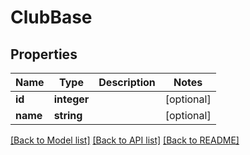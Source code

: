 # ClubBase

## Properties
Name | Type | Description | Notes
------------ | ------------- | ------------- | -------------
**id** | **integer** |  | [optional] 
**name** | **string** |  | [optional] 

[[Back to Model list]](../README.md#documentation-for-models) [[Back to API list]](../README.md#documentation-for-api-endpoints) [[Back to README]](../README.md)

